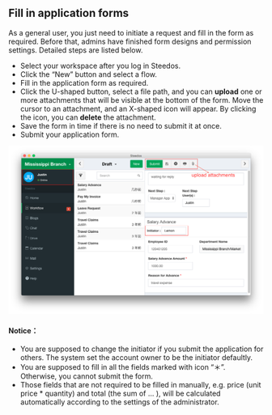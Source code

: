 ## Fill in application forms

 As a general user, you just need to initiate a request and fill in the form as required. Before that, admins have finished form designs and permission settings. Detailed steps are listed below.

- Select your workspace after you log in Steedos.
- Click the “New” button and select a flow.
- Fill in the application form as required.
- Click the U-shaped button, select a file path, and you can **upload** one or more attachments that will be visible at the bottom of the form. Move the cursor to an attachment, and an X-shaped icon will appear. By clicking the icon, you can **delete** the attachment.
- Save the form in time if there is no need to submit it at once. 
- Submit your application form.

![](images/one.png)

#### Notice：
- You are supposed to change the initiator if you submit the application for others. The system set the account owner to be the initiator defaultly.
- You are supposed to fill in all the fields marked with icon “＊”. Otherwise, you cannot submit the form.
- Those fields that are not required to be filled in manually, e.g. price (unit price * quantity) and total (the sum of ... ), will be calculated automatically according to the settings of the administrator. 
